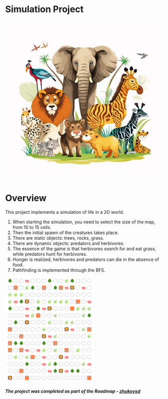 # Simulation Project

![ Animals | 450](https://github.com/aleksiuz/simulation/raw/master/images/animals_5.jpg)

# Overview

This project implements a simulation of life in a 2D world. 

1. When starting the simulation, you need to select the size of the map, from 10 to 15 cells.
2. Then the initial spawn of the creatures takes place. 
3. There are static objects: trees, rocks, grass.
4. There are dynamic objects: predators and herbivores.
5. The essence of the game is that herbivores search for and eat grass, while predators hunt for herbivores.
6. Hunger is realized, herbivores and predators can die in the absence of food.
7. Pathfinding is implemented through the BFS.

![ Simulation | 450](https://github.com/aleksiuz/simulation/raw/master/images/sim_15.png)

##### The project was completed as part of the Roadmap - [zhukovsd](https://zhukovsd.github.io/java-backend-learning-course/)